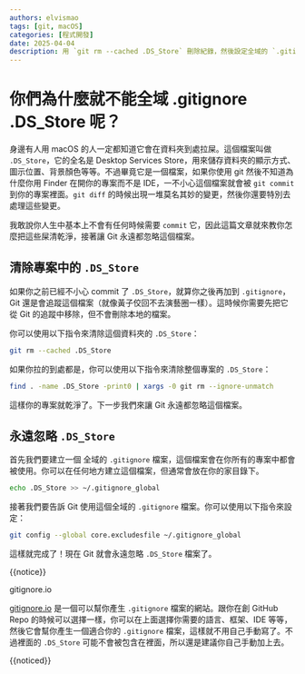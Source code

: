 ```yaml
---
authors: elvismao
tags: [git, macOS]
categories: [程式開發]
date: 2025-04-04
description: 用 `git rm --cached .DS_Store` 刪除紀錄，然後設定全域的 `.gitignore` 檔案。
---
```


# 你們為什麼就不能全域 .gitignore .DS_Store 呢？

身邊有人用 macOS 的人一定都知道它會在資料夾到處拉屎。這個檔案叫做 `.DS_Store`，它的全名是 Desktop Services Store，用來儲存資料夾的顯示方式、圖示位置、背景顏色等等。不過畢竟它是一個檔案，如果你使用 git 然後不知道為什麼你用 Finder 在開你的專案而不是 IDE，一不小心這個檔案就會被 `git commit` 到你的專案裡面。`git diff` 的時候出現一堆莫名其妙的變更，然後你還要特別去處理這些變更。

我敢說你人生中基本上不會有任何時候需要 `commit` 它，因此這篇文章就來教你怎麼把這些屎清乾淨，接著讓 Git 永遠都忽略這個檔案。

## 清除專案中的 `.DS_Store`

如果你之前已經不小心 commit 了 `.DS_Store`，就算你之後再加到 `.gitignore`，Git 還是會追蹤這個檔案（就像黃子佼回不去演藝圈一樣）。這時候你需要先把它從 Git 的追蹤中移除，但不會刪除本地的檔案。

你可以使用以下指令來清除這個資料夾的 `.DS_Store`：

```bash
git rm --cached .DS_Store
```

如果你拉的到處都是，你可以使用以下指令來清除整個專案的 `.DS_Store`：

```bash
find . -name .DS_Store -print0 | xargs -0 git rm --ignore-unmatch
```

這樣你的專案就乾淨了。下一步我們來讓 Git 永遠都忽略這個檔案。

## 永遠忽略 `.DS_Store`

首先我們要建立一個 全域的 `.gitignore` 檔案，這個檔案會在你所有的專案中都會被使用。你可以在任何地方建立這個檔案，但通常會放在你的家目錄下。

```bash
echo .DS_Store >> ~/.gitignore_global
```

接著我們要告訴 Git 使用這個全域的 `.gitignore` 檔案。你可以使用以下指令來設定：

```bash
git config --global core.excludesfile ~/.gitignore_global
```

這樣就完成了！現在 Git 就會永遠忽略 `.DS_Store` 檔案了。

{{notice}}

gitignore.io

[gitignore.io](https://www.toptal.com/developers/gitignore) 是一個可以幫你產生 `.gitignore` 檔案的網站。跟你在創 GitHub Repo 的時候可以選擇一樣，你可以在上面選擇你需要的語言、框架、IDE 等等，然後它會幫你產生一個適合你的 `.gitignore` 檔案，這樣就不用自己手動寫了。不過裡面的 `.DS_Store` 可能不會被包含在裡面，所以還是建議你自己手動加上去。

{{noticed}}
